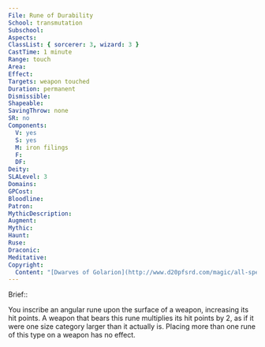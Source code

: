 ```yaml
---
File: Rune of Durability
School: transmutation
Subschool: 
Aspects: 
ClassList: { sorcerer: 3, wizard: 3 }
CastTime: 1 minute
Range: touch
Area: 
Effect: 
Targets: weapon touched
Duration: permanent
Dismissible: 
Shapeable: 
SavingThrow: none
SR: no
Components:
  V: yes
  S: yes
  M: iron filings
  F: 
  DF: 
Deity: 
SLALevel: 3
Domains: 
GPCost: 
Bloodline: 
Patron: 
MythicDescription: 
Augment: 
Mythic: 
Haunt: 
Ruse: 
Draconic: 
Meditative: 
Copyright:
  Content: "[Dwarves of Golarion](http://www.d20pfsrd.com/magic/all-spells/r/r/rune-of-durability)"
---
```

Brief:: 

You inscribe an angular rune upon the surface of a weapon, increasing its hit points. A weapon that bears this rune multiplies its hit points by 2, as if it were one size category larger than it actually is. Placing more than one rune of this type on a weapon has no effect.
